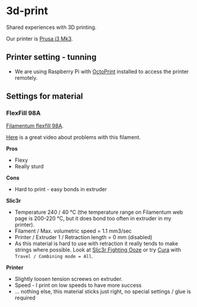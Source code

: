 # 3d-print
Shared experiences with 3D printing.

Our printer is [Prusa i3 Mk3](https://shop.prusa3d.com/en/3d-printers/180-original-prusa-i3-mk3-kit.html).


## Printer setting - tunning

- We are using Raspberry Pi with [OctoPrint](https://octoprint.org) installed to access the printer remotely.

## Settings for material

### FlexFill 98A

[Filamentum flexfill 98A](https://fillamentum.com/products/flexfill-98a-traffic-black).

[Here](https://www.youtube.com/watch?v=fTJz6vMvtJ8) is a great video about problems with this filament.

**Pros**
+ Flexy
+ Really sturd

**Cons**
- Hard to print - easy bonds in extruder


**Slic3r**

- Temperature 240 / 40 °C (the temperature range on Filamentum web page is
  200-220 °C, but it does bond too often in extruder in my printer).
- Filament / Max. volumetric speed = 1.1 mm3/sec
- Printer / Extruder 1 / Retraction length = 0 mm (disabled)
- As this material is hard to use with retraction it really tends to make strings where possible. Look at [Slic3r Fighting Ooze](https://manual.slic3r.org/expert-mode/fighting-ooze) or try [Cura](https://ultimaker.com/en/products/ultimaker-cura-software) with `Travel / Combining mode = All`.

**Printer**

- Slightly loosen tension screews on extruder.
- Speed - I print on low speeds to have more success
- ... nothing else, this material sticks just right, no special settings / glue is required

